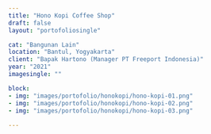 ```yaml
---
title: "Hono Kopi Coffee Shop"
draft: false
layout: "portofoliosingle"

cat: "Bangunan Lain"
location: "Bantul, Yogyakarta"
client: "Bapak Hartono (Manager PT Freeport Indonesia)"
year: "2021"
imagesingle: ""

block:
- img: "images/portofolio/honokopi/hono-kopi-01.png"
- img: "images/portofolio/honokopi/hono-kopi-02.png"
- img: "images/portofolio/honokopi/hono-kopi-03.png"
      
---
```



